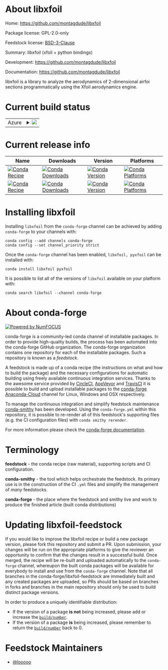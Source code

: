 About libxfoil
==============

Home: https://github.com/montagdude/libxfoil

Package license: GPL-2.0-only

Feedstock license: [BSD-3-Clause](https://github.com/conda-forge/libxfoil-feedstock/blob/master/LICENSE.txt)

Summary: libxfoil (xfoil + python bindings)

Development: https://github.com/montagdude/libxfoil

Documentation: https://github.com/montagdude/libxfoil

libxfoil is a library to analyze the aerodynamics of 2-dimensional airfoi sections programmatically using the Xfoil aerodynamics engine.

Current build status
====================


<table>
    
  <tr>
    <td>Azure</td>
    <td>
      <details>
        <summary>
          <a href="https://dev.azure.com/conda-forge/feedstock-builds/_build/latest?definitionId=8361&branchName=master">
            <img src="https://dev.azure.com/conda-forge/feedstock-builds/_apis/build/status/libxfoil-feedstock?branchName=master">
          </a>
        </summary>
        <table>
          <thead><tr><th>Variant</th><th>Status</th></tr></thead>
          <tbody><tr>
              <td>linux_64_python3.6.____73_pypy</td>
              <td>
                <a href="https://dev.azure.com/conda-forge/feedstock-builds/_build/latest?definitionId=8361&branchName=master">
                  <img src="https://dev.azure.com/conda-forge/feedstock-builds/_apis/build/status/libxfoil-feedstock?branchName=master&jobName=linux&configuration=linux_64_python3.6.____73_pypy" alt="variant">
                </a>
              </td>
            </tr><tr>
              <td>linux_64_python3.6.____cpython</td>
              <td>
                <a href="https://dev.azure.com/conda-forge/feedstock-builds/_build/latest?definitionId=8361&branchName=master">
                  <img src="https://dev.azure.com/conda-forge/feedstock-builds/_apis/build/status/libxfoil-feedstock?branchName=master&jobName=linux&configuration=linux_64_python3.6.____cpython" alt="variant">
                </a>
              </td>
            </tr><tr>
              <td>linux_64_python3.7.____73_pypy</td>
              <td>
                <a href="https://dev.azure.com/conda-forge/feedstock-builds/_build/latest?definitionId=8361&branchName=master">
                  <img src="https://dev.azure.com/conda-forge/feedstock-builds/_apis/build/status/libxfoil-feedstock?branchName=master&jobName=linux&configuration=linux_64_python3.7.____73_pypy" alt="variant">
                </a>
              </td>
            </tr><tr>
              <td>linux_64_python3.7.____cpython</td>
              <td>
                <a href="https://dev.azure.com/conda-forge/feedstock-builds/_build/latest?definitionId=8361&branchName=master">
                  <img src="https://dev.azure.com/conda-forge/feedstock-builds/_apis/build/status/libxfoil-feedstock?branchName=master&jobName=linux&configuration=linux_64_python3.7.____cpython" alt="variant">
                </a>
              </td>
            </tr><tr>
              <td>linux_64_python3.8.____cpython</td>
              <td>
                <a href="https://dev.azure.com/conda-forge/feedstock-builds/_build/latest?definitionId=8361&branchName=master">
                  <img src="https://dev.azure.com/conda-forge/feedstock-builds/_apis/build/status/libxfoil-feedstock?branchName=master&jobName=linux&configuration=linux_64_python3.8.____cpython" alt="variant">
                </a>
              </td>
            </tr><tr>
              <td>linux_64_python3.9.____cpython</td>
              <td>
                <a href="https://dev.azure.com/conda-forge/feedstock-builds/_build/latest?definitionId=8361&branchName=master">
                  <img src="https://dev.azure.com/conda-forge/feedstock-builds/_apis/build/status/libxfoil-feedstock?branchName=master&jobName=linux&configuration=linux_64_python3.9.____cpython" alt="variant">
                </a>
              </td>
            </tr><tr>
              <td>osx_64_python3.6.____73_pypy</td>
              <td>
                <a href="https://dev.azure.com/conda-forge/feedstock-builds/_build/latest?definitionId=8361&branchName=master">
                  <img src="https://dev.azure.com/conda-forge/feedstock-builds/_apis/build/status/libxfoil-feedstock?branchName=master&jobName=osx&configuration=osx_64_python3.6.____73_pypy" alt="variant">
                </a>
              </td>
            </tr><tr>
              <td>osx_64_python3.6.____cpython</td>
              <td>
                <a href="https://dev.azure.com/conda-forge/feedstock-builds/_build/latest?definitionId=8361&branchName=master">
                  <img src="https://dev.azure.com/conda-forge/feedstock-builds/_apis/build/status/libxfoil-feedstock?branchName=master&jobName=osx&configuration=osx_64_python3.6.____cpython" alt="variant">
                </a>
              </td>
            </tr><tr>
              <td>osx_64_python3.7.____73_pypy</td>
              <td>
                <a href="https://dev.azure.com/conda-forge/feedstock-builds/_build/latest?definitionId=8361&branchName=master">
                  <img src="https://dev.azure.com/conda-forge/feedstock-builds/_apis/build/status/libxfoil-feedstock?branchName=master&jobName=osx&configuration=osx_64_python3.7.____73_pypy" alt="variant">
                </a>
              </td>
            </tr><tr>
              <td>osx_64_python3.7.____cpython</td>
              <td>
                <a href="https://dev.azure.com/conda-forge/feedstock-builds/_build/latest?definitionId=8361&branchName=master">
                  <img src="https://dev.azure.com/conda-forge/feedstock-builds/_apis/build/status/libxfoil-feedstock?branchName=master&jobName=osx&configuration=osx_64_python3.7.____cpython" alt="variant">
                </a>
              </td>
            </tr><tr>
              <td>osx_64_python3.8.____cpython</td>
              <td>
                <a href="https://dev.azure.com/conda-forge/feedstock-builds/_build/latest?definitionId=8361&branchName=master">
                  <img src="https://dev.azure.com/conda-forge/feedstock-builds/_apis/build/status/libxfoil-feedstock?branchName=master&jobName=osx&configuration=osx_64_python3.8.____cpython" alt="variant">
                </a>
              </td>
            </tr><tr>
              <td>osx_64_python3.9.____cpython</td>
              <td>
                <a href="https://dev.azure.com/conda-forge/feedstock-builds/_build/latest?definitionId=8361&branchName=master">
                  <img src="https://dev.azure.com/conda-forge/feedstock-builds/_apis/build/status/libxfoil-feedstock?branchName=master&jobName=osx&configuration=osx_64_python3.9.____cpython" alt="variant">
                </a>
              </td>
            </tr><tr>
              <td>win_64_python3.6.____cpython</td>
              <td>
                <a href="https://dev.azure.com/conda-forge/feedstock-builds/_build/latest?definitionId=8361&branchName=master">
                  <img src="https://dev.azure.com/conda-forge/feedstock-builds/_apis/build/status/libxfoil-feedstock?branchName=master&jobName=win&configuration=win_64_python3.6.____cpython" alt="variant">
                </a>
              </td>
            </tr><tr>
              <td>win_64_python3.7.____cpython</td>
              <td>
                <a href="https://dev.azure.com/conda-forge/feedstock-builds/_build/latest?definitionId=8361&branchName=master">
                  <img src="https://dev.azure.com/conda-forge/feedstock-builds/_apis/build/status/libxfoil-feedstock?branchName=master&jobName=win&configuration=win_64_python3.7.____cpython" alt="variant">
                </a>
              </td>
            </tr><tr>
              <td>win_64_python3.8.____cpython</td>
              <td>
                <a href="https://dev.azure.com/conda-forge/feedstock-builds/_build/latest?definitionId=8361&branchName=master">
                  <img src="https://dev.azure.com/conda-forge/feedstock-builds/_apis/build/status/libxfoil-feedstock?branchName=master&jobName=win&configuration=win_64_python3.8.____cpython" alt="variant">
                </a>
              </td>
            </tr><tr>
              <td>win_64_python3.9.____cpython</td>
              <td>
                <a href="https://dev.azure.com/conda-forge/feedstock-builds/_build/latest?definitionId=8361&branchName=master">
                  <img src="https://dev.azure.com/conda-forge/feedstock-builds/_apis/build/status/libxfoil-feedstock?branchName=master&jobName=win&configuration=win_64_python3.9.____cpython" alt="variant">
                </a>
              </td>
            </tr>
          </tbody>
        </table>
      </details>
    </td>
  </tr>
</table>

Current release info
====================

| Name | Downloads | Version | Platforms |
| --- | --- | --- | --- |
| [![Conda Recipe](https://img.shields.io/badge/recipe-libxfoil-green.svg)](https://anaconda.org/conda-forge/libxfoil) | [![Conda Downloads](https://img.shields.io/conda/dn/conda-forge/libxfoil.svg)](https://anaconda.org/conda-forge/libxfoil) | [![Conda Version](https://img.shields.io/conda/vn/conda-forge/libxfoil.svg)](https://anaconda.org/conda-forge/libxfoil) | [![Conda Platforms](https://img.shields.io/conda/pn/conda-forge/libxfoil.svg)](https://anaconda.org/conda-forge/libxfoil) |
| [![Conda Recipe](https://img.shields.io/badge/recipe-pyxfoil-green.svg)](https://anaconda.org/conda-forge/pyxfoil) | [![Conda Downloads](https://img.shields.io/conda/dn/conda-forge/pyxfoil.svg)](https://anaconda.org/conda-forge/pyxfoil) | [![Conda Version](https://img.shields.io/conda/vn/conda-forge/pyxfoil.svg)](https://anaconda.org/conda-forge/pyxfoil) | [![Conda Platforms](https://img.shields.io/conda/pn/conda-forge/pyxfoil.svg)](https://anaconda.org/conda-forge/pyxfoil) |

Installing libxfoil
===================

Installing `libxfoil` from the `conda-forge` channel can be achieved by adding `conda-forge` to your channels with:

```
conda config --add channels conda-forge
conda config --set channel_priority strict
```

Once the `conda-forge` channel has been enabled, `libxfoil, pyxfoil` can be installed with:

```
conda install libxfoil pyxfoil
```

It is possible to list all of the versions of `libxfoil` available on your platform with:

```
conda search libxfoil --channel conda-forge
```


About conda-forge
=================

[![Powered by NumFOCUS](https://img.shields.io/badge/powered%20by-NumFOCUS-orange.svg?style=flat&colorA=E1523D&colorB=007D8A)](http://numfocus.org)

conda-forge is a community-led conda channel of installable packages.
In order to provide high-quality builds, the process has been automated into the
conda-forge GitHub organization. The conda-forge organization contains one repository
for each of the installable packages. Such a repository is known as a *feedstock*.

A feedstock is made up of a conda recipe (the instructions on what and how to build
the package) and the necessary configurations for automatic building using freely
available continuous integration services. Thanks to the awesome service provided by
[CircleCI](https://circleci.com/), [AppVeyor](https://www.appveyor.com/)
and [TravisCI](https://travis-ci.com/) it is possible to build and upload installable
packages to the [conda-forge](https://anaconda.org/conda-forge)
[Anaconda-Cloud](https://anaconda.org/) channel for Linux, Windows and OSX respectively.

To manage the continuous integration and simplify feedstock maintenance
[conda-smithy](https://github.com/conda-forge/conda-smithy) has been developed.
Using the ``conda-forge.yml`` within this repository, it is possible to re-render all of
this feedstock's supporting files (e.g. the CI configuration files) with ``conda smithy rerender``.

For more information please check the [conda-forge documentation](https://conda-forge.org/docs/).

Terminology
===========

**feedstock** - the conda recipe (raw material), supporting scripts and CI configuration.

**conda-smithy** - the tool which helps orchestrate the feedstock.
                   Its primary use is in the construction of the CI ``.yml`` files
                   and simplify the management of *many* feedstocks.

**conda-forge** - the place where the feedstock and smithy live and work to
                  produce the finished article (built conda distributions)


Updating libxfoil-feedstock
===========================

If you would like to improve the libxfoil recipe or build a new
package version, please fork this repository and submit a PR. Upon submission,
your changes will be run on the appropriate platforms to give the reviewer an
opportunity to confirm that the changes result in a successful build. Once
merged, the recipe will be re-built and uploaded automatically to the
`conda-forge` channel, whereupon the built conda packages will be available for
everybody to install and use from the `conda-forge` channel.
Note that all branches in the conda-forge/libxfoil-feedstock are
immediately built and any created packages are uploaded, so PRs should be based
on branches in forks and branches in the main repository should only be used to
build distinct package versions.

In order to produce a uniquely identifiable distribution:
 * If the version of a package **is not** being increased, please add or increase
   the [``build/number``](https://docs.conda.io/projects/conda-build/en/latest/resources/define-metadata.html#build-number-and-string).
 * If the version of a package **is** being increased, please remember to return
   the [``build/number``](https://docs.conda.io/projects/conda-build/en/latest/resources/define-metadata.html#build-number-and-string)
   back to 0.

Feedstock Maintainers
=====================

* [@looooo](https://github.com/looooo/)

